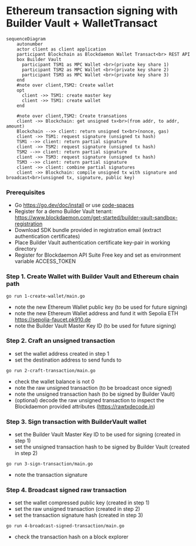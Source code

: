 
# Ethereum transaction signing with Builder Vault + WalletTransact

```mermaid
sequenceDiagram
    autonumber
    actor client as client application
    participant Blockchain as Blockdaemon Wallet Transact<br> REST API
    box Builder Vault
      participant TSM1 as MPC Wallet <br>(private key share 1)
      participant TSM2 as MPC Wallet <br>(private key share 2)
      participant TSM3 as MPC Wallet <br>(private key share 3)
    end
    #note over client,TSM2: Create wallet
    opt
      client ->> TSM1: create master key
      client ->> TSM1: create wallet 
    end

    #note over client,TSM2: Create transations
    client ->> Blockchain: get unsigned tx<br>(from addr, to addr, amount)
    Blockchain -->> client: return unsigned tx<br>(nonce, gas)
    client ->> TSM1: request signature (unsigned tx hash)
    TSM1 -->> client: return partial signature
    client ->> TSM2: request signature (unsigned tx hash)
    TSM2 -->> client: return partial signature
    client ->> TSM3: request signature (unsigned tx hash)
    TSM3 -->> client: return partial signature
    client ->> client: combine partial signatures
    client ->> Blockchain: compile unsigned tx with signature and broadcast<br>(unsigned tx, signature, public key)
```

### Prerequisites
  - Go https://go.dev/doc/install or use [code-spaces](https://codespaces.new/Blockdaemon/demo-buildervault-wallettransact?quickstart=1)
  - Register for a demo Builder Vault tenant: https://www.blockdaemon.com/get-started/builder-vault-sandbox-registration
  - Download SDK bundle provided in registration email (extract authentication certificates)
  - Place Builder Vault authentication certificate key-pair in working directory
  - Register for Blockdaemon API Suite Free key and set as environment variable ACCESS_TOKEN


### Step 1. Create Wallet with Builder Vault and Ethereum chain path
```shell
go run 1-create-wallet/main.go
```
  - note the new Ethereum Wallet public key (to be used for future signing)
  - note the new Ethereum Wallet address and fund it with Sepolia ETH https://sepolia-faucet.pk910.de
  - note the Builder Vault Master Key ID (to be used for future signing)


### Step 2. Craft an unsigned transaction
  - set the wallet address created in step 1
  - set the destination address to send funds to
```shell
go run 2-craft-transaction/main.go
```
  - check the wallet balance is not 0
  - note the raw unsigned transaction (to be broadcast once signed)
  - note the unsigned transaction hash (to be signed by Builder Vault)
  - (optional) decode the raw unsigned transaction to inspect the Blockdaemon provided attributes (https://rawtxdecode.in)


### Step 3. Sign transaction with BuilderVault wallet
  - set the Builder Vault Master Key ID to be used for signing (created in step 1)
  - set the unsigned transaction hash to be signed by Builder Vault (created in step 2)
```shell
go run 3-sign-transaction/main.go
```
  - note the transaction signature


### Step 4. Broadcast signed raw transaction
  - set the wallet compressed public key (created in step 1)
  - set the raw unsigned transaction (created in step 2)
  - set the transaction signature hash (created in step 3)
```shell
go run 4-broadcast-signed-transaction/main.go
```
  - check the transaction hash on a block explorer

